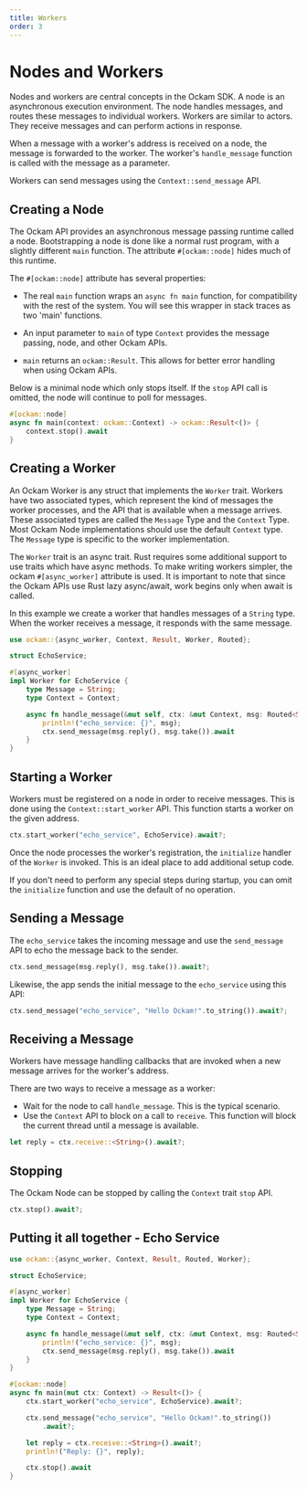 ```yaml
---
title: Workers
order: 3
---
```


# Nodes and Workers

Nodes and workers are central concepts in the Ockam SDK. A node is an asynchronous execution environment. The node handles
messages, and routes these messages to individual workers. Workers are similar to actors. They receive messages and can
perform actions in response.

When a message with a worker's address is received on a node, the message is forwarded to the worker. The worker's `handle_message`
function is called with the message as a parameter.

Workers can send messages using the `Context::send_message` API.

## Creating a Node

The Ockam API provides an asynchronous message passing runtime called a node.
Bootstrapping a node is done like a normal rust program, with a slightly different `main` function. The attribute `#[ockam::node]` hides
much of this runtime.

The `#[ockam::node]` attribute has several properties:

- The real `main` function wraps an `async fn main` function, for compatibility with the rest of the system. You will see
  this wrapper in stack traces as two 'main' functions.
- An input parameter to `main` of type `Context` provides the message passing, node, and other Ockam APIs.

- `main` returns an `ockam::Result`. This allows for better error handling when using Ockam APIs.

Below is a minimal node which only stops itself. If the `stop` API call is omitted, the node will continue to poll for messages.

```rust
#[ockam::node]
async fn main(context: ockam::Context) -> ockam::Result<()> {
    context.stop().await
}
```

## Creating a Worker

An Ockam Worker is any struct that implements the `Worker` trait. Workers have two associated types, which represent the
kind of messages the worker processes, and the API that is available when a message arrives. These associated types are
called the `Message` Type and the `Context` Type. Most Ockam Node implementations should use the default `Context` type.
The `Message` type is specific to the worker implementation.

The `Worker` trait is an async trait. Rust requires some additional support to use traits which have async methods. To
make writing workers simpler, the ockam `#[async_worker]` attribute is used. It is important to note that since the Ockam
APIs use Rust lazy async/await, work begins only when await is called.

In this example we create a worker that handles messages of a `String` type. When the worker receives a message, it responds
with the same message.

```rust
use ockam::{async_worker, Context, Result, Worker, Routed};

struct EchoService;

#[async_worker]
impl Worker for EchoService {
    type Message = String;
    type Context = Context;

    async fn handle_message(&mut self, ctx: &mut Context, msg: Routed<String>) -> Result<()> {
        println!("echo_service: {}", msg);
        ctx.send_message(msg.reply(), msg.take()).await
    }
}
```

## Starting a Worker

Workers must be registered on a node in order to receive messages. This is done using the `Context::start_worker` API.
This function starts a worker on the given address.

```rust
ctx.start_worker("echo_service", EchoService).await?;
```

Once the node processes the worker's registration, the `initialize` handler of the `Worker` is invoked. This is an ideal
place to add additional setup code.

If you don't need to perform any special steps during startup, you can omit the `initialize` function and use the default of no operation.

## Sending a Message

The `echo_service` takes the incoming message and use the `send_message` API to echo the message back to
the sender.

```rust
ctx.send_message(msg.reply(), msg.take()).await?;
```

Likewise, the app sends the initial message to the `echo_service` using this API:
```rust
ctx.send_message("echo_service", "Hello Ockam!".to_string()).await?;
```

## Receiving a Message

Workers have message handling callbacks that are invoked when a new message arrives for the worker's address.

There are two ways to receive a message as a worker:
- Wait for the node to call `handle_message`. This is the typical scenario.
- Use the `Context` API to block on a call to `receive`. This function will block the current thread until a message is available.

```rust
let reply = ctx.receive::<String>().await?;
```

## Stopping

The Ockam Node can be stopped by calling the `Context` trait `stop` API.

```rust
ctx.stop().await?;
```

## Putting it all together - Echo Service

```rust
use ockam::{async_worker, Context, Result, Routed, Worker};

struct EchoService;

#[async_worker]
impl Worker for EchoService {
    type Message = String;
    type Context = Context;

    async fn handle_message(&mut self, ctx: &mut Context, msg: Routed<String>) -> Result<()> {
        println!("echo_service: {}", msg);
        ctx.send_message(msg.reply(), msg.take()).await
    }
}

#[ockam::node]
async fn main(mut ctx: Context) -> Result<()> {
    ctx.start_worker("echo_service", EchoService).await?;

    ctx.send_message("echo_service", "Hello Ockam!".to_string())
        .await?;

    let reply = ctx.receive::<String>().await?;
    println!("Reply: {}", reply);

    ctx.stop().await
}

```
